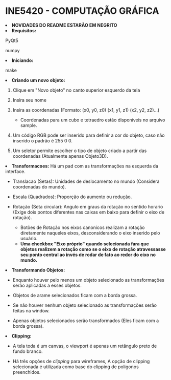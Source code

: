 
# INE5420 - COMPUTAÇÃO GRÁFICA

<li><strong>NOVIDADES DO README ESTARÃO EM NEGRITO</strong></li>


<li><STRONG>Requisitos:</STRONG></li>

PyQt5

numpy

<li><strong>Iniciando:</strong></li>

make

<li><strong>Criando um novo objeto:</strong></li>

  

1. Clique em "Novo objeto" no canto superior esquerdo da tela

2. Insira seu nome

3. Insira as coordenadas (Formato: (x0, y0, z0) (x1, y1, z1) (x2, y2, z2)...)
    - Coordenadas para um cubo e tetraedro estão disponíveis no arquivo sample.

4. Um código RGB pode ser inserido para definir a cor do objeto, caso não inserido o padrão é 255 0 0.

5. Um seletor permite escolher o tipo de objeto criado a partir das coordenadas (Atualmente apenas Objeto3D).


<li><strong>Transformacoes:</strong> Há um pad com as transformações na esquerda da interface.</li>

  

- Translacao (Setas): Unidades de deslocamento no mundo (Considera coordenadas do mundo).

- Escala (Quadrados): Proporção do aumento ou redução.

- Rotação (Seta circular): Angulo em graus da rotação no sentido horario (Exige dois pontos diferentes nas caixas em baixo para definir o eixo de rotação).
    -  Botões de Rotação nos eixos canonicos realizam a rotação diretamente naqueles eixos, desconsiderando o eixo inserido pelo usuário.
    - <strong>Uma checkbox "Eixo próprio" quando selecionada fara que objetos realizem a rotação como se o eixo de rotação atravessasse seu ponto central ao invés de rodar de fato ao redor do eixo no mundo.</strong>

  

<li><strong>Transformando Objetos:</strong></li>

  

- Enquanto houver pelo menos um objeto selecionado as transformações serão aplicadas a esses objetos.

- Objetos de arame selecionados ficam com a borda grossa.

- Se não houver nenhum objeto selecionado as transformações serão feitas na window.

- Apenas objetos selecionados serão transformados (Eles ficam com a borda grossa).

<li><strong>Clipping:</li></strong>

- A tela toda é um canvas, o viewport é apenas um retângulo preto de fundo branco.

- Há três opções de *clipping* para wireframes, A opção de clipping selecionada é utilizada como base do clipping de poligonos preenchidos.
